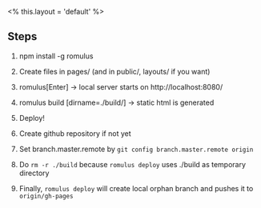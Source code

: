 <% this.layout = 'default' %>

Steps
-----

1. npm install -g romulus

2. Create files in pages/ (and in public/, layouts/ if you want)

3. romulus[Enter] -> local server starts on http://localhost:8080/

4. romulus build [dirname=./build/] -> static html is generated

5. Deploy!

  0. Create github repository if not yet
  1. Set branch.master.remote by `git config branch.master.remote origin`
  2. Do `rm -r ./build` because `romulus deploy` uses ./build as temporary directory
  3. Finally, `romulus deploy` will create local orphan branch and pushes it to `origin/gh-pages`

